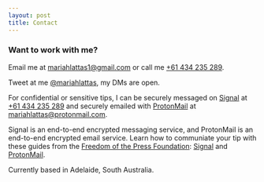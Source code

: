 ```yaml
---
layout: post
title: Contact
---
```


### Want to work with me?

Email me at [mariahlattas1@gmail.com](mailto:mariahlattas1@gmail.com) or call me [+61 434 235 289](tel:61434235289).

Tweet at me [@mariahlattas](https://twitter.com/mariahlattas), my DMs are open.

For confidential or sensitive tips, I can be securely messaged on [Signal](https://signal.org) at [+61 434 235 289](sgnl://text:+61434235289) and securely emailed with [ProtonMail](https://protonmail.com) at [mariahlattas@protonmail.com](mailto:mariahlattas@protonmail.com). 

Signal is an end-to-end encrypted messaging service, and ProtonMail is an end-to-end encrypted email service. Learn how to communiate your tip with these guides from the [Freedom of the Press Foundation](https://freedom.press/donate): [Signal](https://freedom.press/news/signal-beginners/) and [ProtonMail](https://freedom.press/training/protonmail-pro/).

Currently based in Adelaide, South Australia. 